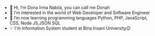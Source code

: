 - 👋 Hi, I’m Dona Irma Nabila, you can call me Donah
- 👀 I'm interested in the world of Web Developer and Software Engineer
- 🌱 I’m now learning programming languages Python, PHP, JavaScript, CSS, Node JS,JSON SQL
- ✨ I'm Information System student at Bina Insani University😉
<!---
Donairmanabila/Donairmanabila is a ✨ special ✨ repository because its `README.md` (this file) appears on your GitHub profile.
You can click the Preview link to take a look at your changes.
--->
